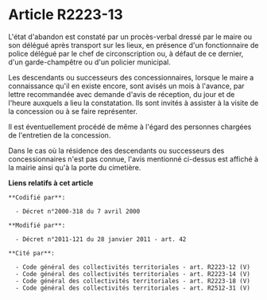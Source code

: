 # Article R2223-13

L'état d'abandon est constaté par un procès-verbal dressé par le maire ou son délégué après transport sur les lieux, en
présence d'un fonctionnaire de police délégué par le chef de circonscription ou, à défaut de ce dernier, d'un garde-champêtre
ou d'un policier municipal. 

Les descendants ou successeurs des concessionnaires, lorsque le maire a connaissance qu'il en existe encore, sont avisés un
mois à l'avance, par lettre recommandée avec demande d'avis de réception, du jour et de l'heure auxquels a lieu la
constatation. Ils sont invités à assister à la visite de la concession ou à se faire représenter. 

Il est éventuellement procédé de même à l'égard des personnes chargées de l'entretien de la concession. 

Dans le cas où la résidence des descendants ou successeurs des concessionnaires n'est pas connue, l'avis mentionné ci-dessus
est affiché à la mairie ainsi qu'à la porte du cimetière.

**Liens relatifs à cet article**

	**Codifié par**:

	  - Décret n°2000-318 du 7 avril 2000

	**Modifié par**:

	  - Décret n°2011-121 du 28 janvier 2011 - art. 42

	**Cité par**:

	  - Code général des collectivités territoriales - art. R2223-12 (V)
	  - Code général des collectivités territoriales - art. R2223-14 (V)
	  - Code général des collectivités territoriales - art. R2223-18 (V)
	  - Code général des collectivités territoriales - art. R2512-31 (V)
